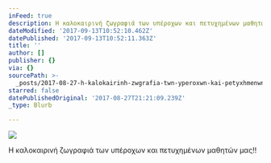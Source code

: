 ```yaml
---
inFeed: true
description: Η καλοκαιρινή ζωγραφιά των υπέροχων και πετυχημένων μαθητών μας!!
dateModified: '2017-09-13T10:52:10.462Z'
datePublished: '2017-09-13T10:52:11.363Z'
title: ''
author: []
publisher: {}
via: {}
sourcePath: >-
  _posts/2017-08-27-h-kalokairinh-zwgrafia-twn-yperoxwn-kai-petyxhmenwn-ma8htwn.md
starred: false
datePublishedOriginal: '2017-08-27T21:21:09.239Z'
_type: Blurb

---
```

![](https://the-grid-user-content.s3-us-west-2.amazonaws.com/c527611f-13c2-43ea-9b8a-9c10520c62c8.jpg)

Η καλοκαιρινή ζωγραφιά των υπέροχων και πετυχημένων μαθητών μας!!